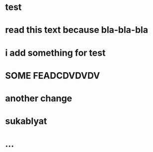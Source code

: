 # test
# read this text because bla-bla-bla
# i add something for test
# SOME FEADCDVDVDV
# another change
# sukablyat
# ...